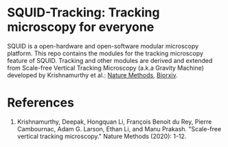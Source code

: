 # SQUID-Tracking: Tracking microscopy for everyone

SQUID is a open-hardware and open-software modular microscopy platform. This repo contains the modules for the tracking microscopy feature of SQUID. Tracking and other modules are derived and extended from Scale-free Vertical Tracking Microscopy (a.k.a Gravity Machine) developed by Krishnamurthy et al.: [Nature Methods](https://www.nature.com/articles/s41592-020-0924-7), [Biorxiv](https://www.biorxiv.org/content/10.1101/610246v1).

# References
1. Krishnamurthy, Deepak, Hongquan Li, François Benoit du Rey, Pierre Cambournac, Adam G. Larson, Ethan Li, and Manu Prakash. "Scale-free vertical tracking microscopy." Nature Methods (2020): 1-12.






